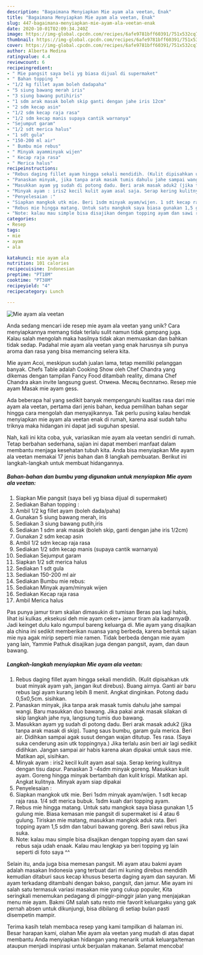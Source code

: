 ```yaml
---
description: "Bagaimana Menyiapkan Mie ayam ala veetan, Enak"
title: "Bagaimana Menyiapkan Mie ayam ala veetan, Enak"
slug: 447-bagaimana-menyiapkan-mie-ayam-ala-veetan-enak
date: 2020-10-01T02:09:34.240Z
image: https://img-global.cpcdn.com/recipes/6afe9781bff60391/751x532cq70/mie-ayam-ala-veetan-foto-resep-utama.jpg
thumbnail: https://img-global.cpcdn.com/recipes/6afe9781bff60391/751x532cq70/mie-ayam-ala-veetan-foto-resep-utama.jpg
cover: https://img-global.cpcdn.com/recipes/6afe9781bff60391/751x532cq70/mie-ayam-ala-veetan-foto-resep-utama.jpg
author: Alberta Medina
ratingvalue: 4.4
reviewcount: 6
recipeingredient:
- " Mie pangsit saya beli yg biasa dijual di supermaket"
- " Bahan topping "
- "1/2 kg fillet ayam boleh dadapaha"
- "5 siung bawang merah iris"
- "3 siung bawang putihiris"
- "1 sdm arak masak boleh skip ganti dengan jahe iris 12cm"
- "2 sdm kecap asin"
- "1/2 sdm kecap raja rasa"
- "1/2 sdm kecap manis supaya cantik warnanya"
- "Sejumput garam"
- "1/2 sdt merica halus"
- "1 sdt gula"
- "150-200 ml air"
- " Bumbu mie rebus"
- " Minyak ayamminyak wijen"
- " Kecap raja rasa"
- " Merica halus"
recipeinstructions:
- "Rebus daging fillet ayam hingga sekali mendidih. (Kulit dipisahkan utk buat minyak ayam yah, jangan ikut direbus). Buang airnya. Ganti air baru rebus lagi ayam kurang lebih 8 menit. Angkat dinginkan. Potong dadu 0,5x0,5cm. sisihkan."
- "Panaskan minyak, jika tanpa arak masak tumis dahulu jahe sampai wangi. Baru masukkan duo bawang. Jika pakai arak masak silakan di skip langkah jahe nya, langsung tumis duo bawang."
- "Masukkan ayam yg sudah di potong dadu. Beri arak masak aduk2 (jika tanpa arak masak di skip). Tuang saus bumbu, garam gula merica. Beri air. Didihkan sampai agak susut dengan wajan ditutup. Tes rasa. (Saya suka cenderung asin utk toppingnya.) Jika terlalu asin beri air lagi sedikit didihkan. Jangan sampai air habis karena akan dipakai untuk saus mie. Matikan api, sisihkan."
- "Minyak ayam : iris2 kecil kulit ayam asal saja. Serap kering kulitnya dengan tisu dapur. Panaskan 3 -4sdm minyak goreng. Masukkan kulit ayam. Goreng hingga minyak bertambah dan kulit krispi. Matikan api. Angkat kulitnya. Minyak ayam siap dipakai"
- "Penyelesaian :"
- "Siapkan mangkok utk mie. Beri 1sdm minyak ayam/wijen. 1 sdt kecap raja rasa. 1/4 sdt merica bubuk. 1sdm kuah dari topping ayam."
- "Rebus mie hingga matang. Untuk satu mangkok saya biasa gunakan 1,5 gulung mie. Biasa kemasan mie pangsit di supermaket isi 4 atau 6 gulung. Tiriskan mie matang, masukkan mangkok aduk rata. Beri topping ayam 1,5 sdm dan taburi bawang goreng. Beri sawi rebus jika suka."
- "Note: kalau mau simple bisa disajikan dengan topping ayam dan sawi rebus saja udah enaak. Kalau mau lengkap ya beri topping yg lain seperti di foto saya ^^"
categories:
- Resep
tags:
- mie
- ayam
- ala

katakunci: mie ayam ala 
nutrition: 101 calories
recipecuisine: Indonesian
preptime: "PT18M"
cooktime: "PT38M"
recipeyield: "4"
recipecategory: Lunch

---
```



![Mie ayam ala veetan](https://img-global.cpcdn.com/recipes/6afe9781bff60391/751x532cq70/mie-ayam-ala-veetan-foto-resep-utama.jpg)

Anda sedang mencari ide resep mie ayam ala veetan yang unik? Cara menyiapkannya memang tidak terlalu sulit namun tidak gampang juga. Kalau salah mengolah maka hasilnya tidak akan memuaskan dan bahkan tidak sedap. Padahal mie ayam ala veetan yang enak harusnya sih punya aroma dan rasa yang bisa memancing selera kita.

Mie ayam Acoi, meskipun sudah jualan lama, tetap memiliki pelanggan banyak. Chefs Table adalah Cooking Show oleh Chef Chandra yang dikemas dengan tampilan Fancy Food ditambah reality, dimana Chef Chandra akan invite langsung guest. Отмена. Месяц бесплатно. Resep mie ayam Masak mie ayam gess.

Ada beberapa hal yang sedikit banyak mempengaruhi kualitas rasa dari mie ayam ala veetan, pertama dari jenis bahan, kedua pemilihan bahan segar hingga cara mengolah dan menyajikannya. Tak perlu pusing kalau hendak menyiapkan mie ayam ala veetan enak di rumah, karena asal sudah tahu triknya maka hidangan ini dapat jadi suguhan spesial.


Nah, kali ini kita coba, yuk, variasikan mie ayam ala veetan sendiri di rumah. Tetap berbahan sederhana, sajian ini dapat memberi manfaat dalam membantu menjaga kesehatan tubuh kita. Anda bisa menyiapkan Mie ayam ala veetan memakai 17 jenis bahan dan 8 langkah pembuatan. Berikut ini langkah-langkah untuk membuat hidangannya.

<!--inarticleads1-->

##### Bahan-bahan dan bumbu yang digunakan untuk menyiapkan Mie ayam ala veetan:

1. Siapkan  Mie pangsit (saya beli yg biasa dijual di supermaket)
1. Sediakan  Bahan topping :
1. Ambil 1/2 kg fillet ayam (boleh dada/paha)
1. Gunakan 5 siung bawang merah, iris
1. Sediakan 3 siung bawang putih,iris
1. Sediakan 1 sdm arak masak (boleh skip, ganti dengan jahe iris 1/2cm)
1. Gunakan 2 sdm kecap asin
1. Ambil 1/2 sdm kecap raja rasa
1. Sediakan 1/2 sdm kecap manis (supaya cantik warnanya)
1. Sediakan Sejumput garam
1. Siapkan 1/2 sdt merica halus
1. Sediakan 1 sdt gula
1. Sediakan 150-200 ml air
1. Sediakan  Bumbu mie rebus:
1. Sediakan  Minyak ayam/minyak wijen
1. Sediakan  Kecap raja rasa
1. Ambil  Merica halus


Pas punya jamur tiram skalian dimasukin di tumisan Beras pas lagi habis, lihat isi kulkas ,eksekusi deh mie ayam ceker+ jamur tiram ala kadarnya😅. Jadi keinget dulu kalo ngumpul bareng keluarga di. Mie ayam yang disajikan ala china ini sedikit memberikan nuansa yang berbeda, karena bentuk sajian mie nya agak mirip seperti mie ramen. Tidak berbeda dengan mie ayam yang lain, Yammie Pathuk disajikan juga dengan pangsit, ayam, dan daun bawang. 

<!--inarticleads2-->

##### Langkah-langkah menyiapkan Mie ayam ala veetan:

1. Rebus daging fillet ayam hingga sekali mendidih. (Kulit dipisahkan utk buat minyak ayam yah, jangan ikut direbus). Buang airnya. Ganti air baru rebus lagi ayam kurang lebih 8 menit. Angkat dinginkan. Potong dadu 0,5x0,5cm. sisihkan.
1. Panaskan minyak, jika tanpa arak masak tumis dahulu jahe sampai wangi. Baru masukkan duo bawang. Jika pakai arak masak silakan di skip langkah jahe nya, langsung tumis duo bawang.
1. Masukkan ayam yg sudah di potong dadu. Beri arak masak aduk2 (jika tanpa arak masak di skip). Tuang saus bumbu, garam gula merica. Beri air. Didihkan sampai agak susut dengan wajan ditutup. Tes rasa. (Saya suka cenderung asin utk toppingnya.) Jika terlalu asin beri air lagi sedikit didihkan. Jangan sampai air habis karena akan dipakai untuk saus mie. Matikan api, sisihkan.
1. Minyak ayam : iris2 kecil kulit ayam asal saja. Serap kering kulitnya dengan tisu dapur. Panaskan 3 -4sdm minyak goreng. Masukkan kulit ayam. Goreng hingga minyak bertambah dan kulit krispi. Matikan api. Angkat kulitnya. Minyak ayam siap dipakai
1. Penyelesaian :
1. Siapkan mangkok utk mie. Beri 1sdm minyak ayam/wijen. 1 sdt kecap raja rasa. 1/4 sdt merica bubuk. 1sdm kuah dari topping ayam.
1. Rebus mie hingga matang. Untuk satu mangkok saya biasa gunakan 1,5 gulung mie. Biasa kemasan mie pangsit di supermaket isi 4 atau 6 gulung. Tiriskan mie matang, masukkan mangkok aduk rata. Beri topping ayam 1,5 sdm dan taburi bawang goreng. Beri sawi rebus jika suka.
1. Note: kalau mau simple bisa disajikan dengan topping ayam dan sawi rebus saja udah enaak. Kalau mau lengkap ya beri topping yg lain seperti di foto saya ^^


Selain itu, anda juga bisa memesan pangsit. Mi ayam atau bakmi ayam adalah masakan Indonesia yang terbuat dari mi kuning direbus mendidih kemudian ditaburi saus kecap khusus beserta daging ayam dan sayuran. Mi ayam terkadang ditambahi dengan bakso, pangsit, dan jamur. Mie ayam ini salah satu termasuk variasi masakan mie yang cukup populer, Kita seringkali menemukan pedagang di pinggir-pinggir jalan yang menjajakan menu mie ayam. Bakmi GM salah satu resto mie favorit keluargaku yang gak pernah absen untuk dikunjungi, bisa dibilang di setiap bulan pasti disempetin mampir. 

Terima kasih telah membaca resep yang kami tampilkan di halaman ini. Besar harapan kami, olahan Mie ayam ala veetan yang mudah di atas dapat membantu Anda menyiapkan hidangan yang menarik untuk keluarga/teman ataupun menjadi inspirasi untuk berjualan makanan. Selamat mencoba!
